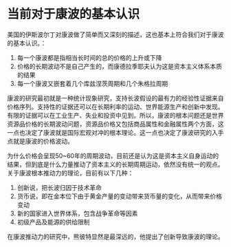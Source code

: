 # 当前对于康波的基本认识

美国的伊斯波尔丁对康波做了简单而又深刻的描述，这也基本上符合我们对于康波的基本认识。：  
1. 每一个康波都是指相当长时间的总的价格的上升或下降
2. 价格的长期波动不是自己产生的，而康德拉季耶夫认为这是资本主义体系本质的结果
3. 每一个康波又嵌套着几个库兹涅茨周期和几个朱格拉周期

康波的研究最初就是一种统计现象研究，支持长波假设的最有力的经验性证据来自价格序列。支持性的证据还可以在长期利率的运动、世界能源生产和创新中发现。有限的证据可以在工业生产、失业和投资中见到。所以，康波的根本问题还是世界资源品价格的长期波动问题，资源品价格又包括商品属性和金融属性两个方面，这一点也决定了康波就是国际宏观对冲的根本理论。这一点也决定了康波研究的入手点就是康波的价格波动。

为什么价格会呈现50~60年的周期波动，目前还是认为这是资本主义自身运动的结果，但到底是什么力量推动了资本主义的长期周期运动，依然没有统一的观点。关于康波根本推动力的理论，目前有以下几种：  
1. 创新说，把长波归因于技术革命
2. 货币说，即在金本位下由于黄金产量的变动带来货币量的变化，从而带来价格变动
3. 新的国家进入世界体系，包含战争革命等因素
4. 初级产品及能源的供给限制

在康波推动力的研究中，熊彼特显然是最深远的，他提出了创新导致康波的理论。  
